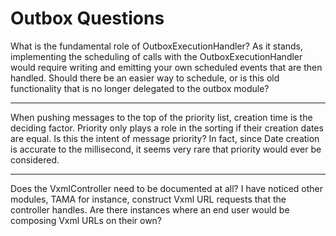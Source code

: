 # Outbox Questions #

What is the fundamental role of OutboxExecutionHandler? As it stands, implementing the scheduling of calls with the OutboxExecutionHandler would require writing and emitting your own scheduled events that are then handled. Should there be an easier way to schedule, or is this old functionality that is no longer delegated to the outbox module?



---


When pushing messages to the top of the priority list, creation time is the deciding factor. Priority only plays a role in the sorting if their creation dates are equal. Is this the intent of message priority? In fact, since Date creation is accurate to the millisecond, it seems very rare that priority would ever be considered.



---


Does the VxmlController need to be documented at all? I have noticed other modules, TAMA for instance, construct Vxml URL requests that the controller handles. Are there instances where an end user would be composing Vxml URLs on their own?